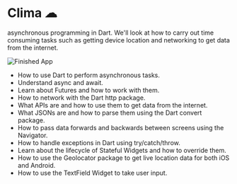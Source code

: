 


# Clima ☁

asynchronous programming in Dart. We'll look at how to carry out time consuming tasks such as getting device location and networking to get data from the internet.


![Finished App](https://github.com/londonappbrewery/Images/blob/master/clima-demo.gif)


- How to use Dart to perform asynchronous tasks.
- Understand async and await.
- Learn about Futures and how to work with them.
- How to network with the Dart http package.
- What APIs are and how to use them to get data from the internet.
- What JSONs are and how to parse them using the Dart convert package.
- How to pass data forwards and backwards between screens using the Navigator.
- How to handle exceptions in Dart using try/catch/throw.
- Learn about the lifecycle of Stateful Widgets and how to override them.
- How to use the Geolocator package to get live location data for both iOS and Android.
- How to use the TextField Widget to take user input.




